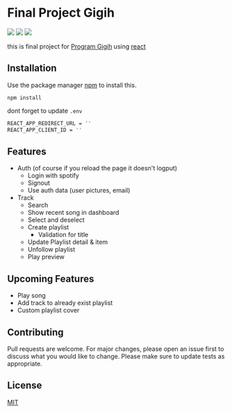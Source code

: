 # Final Project Gigih

[![](https://img.shields.io/badge/TYPESCRIPT%20-%233178C6.svg?&style=flat&logo=typescript&logoColor=white)](https://typescriptlang.org) [![](https://img.shields.io/badge/REACT%20-%2356BDDA.svg?&style=flat&logo=react&logoColor=white)](https://reactjs.org) [![](https://img.shields.io/badge/TAILWIND%20-%2338B2AC.svg?&style=flat&logo=tailwindcss&logoColor=white)](https://tailwindcss.com)

this is final project for [Program Gigih](https://www.anakbangsabisa.org/generasi-gigih/) using [react](https://reactjs.org)

## Installation

Use the package manager [npm](https://www.npmjs.com) to install this.

```base
npm install
```

dont forget to update `.env`

```sh
REACT_APP_REDIRECT_URL = ''
REACT_APP_CLIENT_ID = ''
```

## Features

- Auth (of course if you reload the page it doesn't logput)
  - Login with spotify
  - Signout
  - Use auth data (user pictures, email)
- Track
  - Search
  - Show recent song in dashboard
  - Select and deselect
  - Create playlist
    - Validation for title
  - Update Playlist detail & item
  - Unfollow playlist
  - Play preview

## Upcoming Features

- Play song
- Add track to already exist playlist
- Custom playlist cover

## Contributing

Pull requests are welcome. For major changes, please open an issue first to discuss what you would like to change.
Please make sure to update tests as appropriate.

## License

[MIT](https://choosealicense.com/licenses/mit/)
